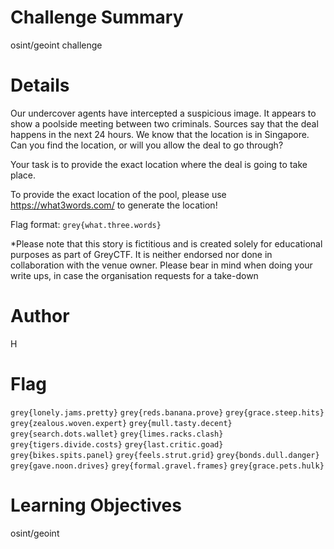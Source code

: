 # Challenge Summary

osint/geoint challenge

# Details

Our undercover agents have intercepted a suspicious image. It appears to show a poolside meeting between two criminals. Sources say that the deal happens in the next 24 hours. We know that the location is in Singapore. Can you find the location, or will you allow the deal to go through?

Your task is to provide the exact location where the deal is going to take place.

To provide the exact location of the pool, please use https://what3words.com/ to generate the location!

Flag format: `grey{what.three.words}`

\*Please note that this story is fictitious and is created solely for educational purposes as part of GreyCTF. It is neither endorsed nor done in collaboration with the venue owner. Please bear in mind when doing your write ups, in case the organisation requests for a take-down

# Author

H

# Flag

`grey{lonely.jams.pretty}`
`grey{reds.banana.prove}`
`grey{grace.steep.hits}`
`grey{zealous.woven.expert}`
`grey{mull.tasty.decent}`
`grey{search.dots.wallet}`
`grey{limes.racks.clash}`
`grey{tigers.divide.costs}`
`grey{last.critic.goad}`
`grey{bikes.spits.panel}`
`grey{feels.strut.grid}`
`grey{bonds.dull.danger}`
`grey{gave.noon.drives}`
`grey{formal.gravel.frames}`
`grey{grace.pets.hulk}`

# Learning Objectives

osint/geoint
